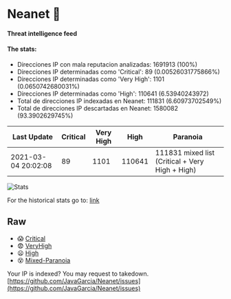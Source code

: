 # Neanet :hocho:
#### Threat intelligence feed
#### The stats:

- Direcciones IP con mala reputacion analizadas: 1691913 (100%)
- Direcciones IP determinadas como 'Critical':  89 (0.00526031775866%)
- Direcciones IP determinadas como 'Very High':  1101 (0.0650742680031%)
- Direcciones IP determinadas como 'High':  110641 (6.53940243972)
- Total de direcciones IP indexadas en Neanet:  111831 (6.60973702549%)
- Total de direcciones IP descartadas en Neanet:  1580082 (93.3902629745%)

| Last Update | Critical | Very High | High | Paranoia |
| --- | --- | --- | --- | --- |
| 2021-03-04 20:02:08 | 89 | 1101 | 110641 | 111831 mixed list (Critical + Very High + High)|

![Stats](https://docs.google.com/spreadsheets/d/e/2PACX-1vSnaNMIXVabIpDJjufMlzH7poXnshF3mgd8Is1g9ytUEzVsP5my4Trn8f-xkoLLQ38xpL3HtmUexLo6/pubchart?oid=501124687&format=image)

For the historical stats go to: [link](/stats.csv)
## Raw
- :scream: [Critical](https://raw.githubusercontent.com/JavaGarcia/Neanet/master/blacklists/neanet_critical.txt)
- :fearful: [VeryHigh](https://raw.githubusercontent.com/JavaGarcia/Neanet/master/blacklists/neanet_veryHigh.txtt)
- :frowning: [High](https://raw.githubusercontent.com/JavaGarcia/Neanet/master/blacklists/neanet_high.txt)
- :dizzy_face: [Mixed-Paranoia](https://raw.githubusercontent.com/JavaGarcia/Neanet/master/blacklists/neanet_all.txt)


Your IP is indexed? You may request to takedown. [https://github.com/JavaGarcia/Neanet/issues](https://github.com/JavaGarcia/Neanet/issues)



















































































































































































































































































































































































































































































































































































































































































































































































































































































































































































































































































































































































































































































































































































































































































































































































































































































































































































































































































































































































































































































































































































































































































































































































































































































































































































































































































































































































































































































































































































































































































































































































































































































































































































































































































































































































































































































































































































































































































































































































































































































































































































































































































































































































































































































































































































































































































































































































































